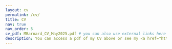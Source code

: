 ```yaml
---
layout: cv
permalink: /cv/
title: CV
nav: true
nav_order: 5
cv_pdf: MBarnard_CV_May2025.pdf # you can also use external links here
description: You can access a pdf of my CV above or see my <a href="https://scholar.google.com/citations?user=CqzDWAsAAAAJ" target="_blank">Google Scholar Page</a>
---
```


